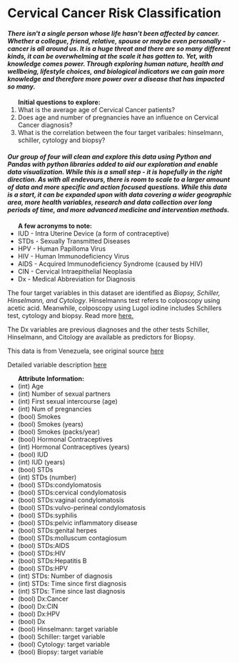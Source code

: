 # Cervical Cancer Risk Classification

<h4><em>There isn't a single person whose life hasn't been affected by cancer. Whether a collegue, friend, relative, spouse or maybe even personally - cancer is all around us. It is a huge threat and there are so many different kinds, it can be overwhelming at the scale it has gotten to. Yet, with knowledge comes power. Through exploring human nature, health and wellbeing, lifestyle choices, and biological indicators we can gain more knowledge and therefore more power over a disease that has impacted so many.</em></h4>

<ol>
    <b>Initial questions to explore:</b>
    <li>What is the average age of Cervical Cancer patients?</li>
    <li>Does age and number of pregnancies have an influence on Cervical Cancer diagnosis?</li>
    <li>What is the correlation between the four target varibales: hinselmann, schiller, cytology and biopsy?</li>
</ol>

<h4><em>Our group of four will clean and explore this data using Python and Pandas with python libraries added to aid our exploration and enable data visualization. While this is a small step - it is hopefully in the right direction. As with all endevours, there is room to scale to a larger amount of data and more specific and action focused questions. While this data is a start, it can be expanded upon with data covering a wider geographic area, more health variables, research and data collection over long periods of time, and more advanced medicine and intervention methods.</em></h4>


<ul>
<b>A few acronyms to note:</b>
    <li>IUD - Intra Uterine Device (a form of contraceptive)</li>
    <li>STDs - Sexually Transmitted Diseases</li>
    <li>HPV - Human Papilloma Virus</li>
    <li>HIV - Human Immunodeficiency Virus</li>
    <li>AIDS - Acquired Immunodeficiency Syndrome (caused by HIV)</li>
    <li>CIN - Cervical Intraepithelial Neoplasia</li>
    <li>Dx - Medical Abbreviation for Diagnosis</li>
</ul>
    
<p>The four target variables in this dataset are identified as <em>Biopsy, Schiller, Hinselmann, and Cytology</em>. Hinselmanns test refers to colposcopy
using acetic acid. Meanwhile, colposcopy using Lugol iodine includes Schillers test, cytology and biopsy. Read more <a href="https://peerj.com/articles/cs-154.pdf">here.</a></p>

<p>The Dx variables are previous diagnoses and the other tests Schiller, Hinselmann, and Citology are available as predictors for Biopsy.</p>

<p>This data is from Venezuela, see original source <a href="https://archive.ics.uci.edu/ml/datasets/Cervical+cancer+%28Risk+Factors%29">here</a></p>

<p>Detailed variable description <a href="https://ieeexplore.ieee.org/document/8070120/all-figures">here</a></p>

<ul>
<b>Attribute Information:</b>
<li>(int) Age</li>
<li>(int) Number of sexual partners</li>
<li>(int) First sexual intercourse (age)</li>
<li>(int) Num of pregnancies</li>
<li>(bool) Smokes</li>
<li>(bool) Smokes (years)</li>
<li>(bool) Smokes (packs/year)</li>
<li>(bool) Hormonal Contraceptives</li>
<li>(int) Hormonal Contraceptives (years)</li>
<li>(bool) IUD</li>
<li>(int) IUD (years)</li>
<li>(bool) STDs</li>
<li>(int) STDs (number)</li>
<li>(bool) STDs:condylomatosis</li>
<li>(bool) STDs:cervical condylomatosis</li>
<li>(bool) STDs:vaginal condylomatosis</li>
<li>(bool) STDs:vulvo-perineal condylomatosis</li>
<li>(bool) STDs:syphilis</li>
<li>(bool) STDs:pelvic inflammatory disease</li>
<li>(bool) STDs:genital herpes</li>
<li>(bool) STDs:molluscum contagiosum</li>
<li>(bool) STDs:AIDS</li>
<li>(bool) STDs:HIV</li>
<li>(bool) STDs:Hepatitis B</li>
<li>(bool) STDs:HPV</li>
<li>(int) STDs: Number of diagnosis</li>
<li>(int) STDs: Time since first diagnosis</li>
<li>(int) STDs: Time since last diagnosis</li>
<li>(bool) Dx:Cancer</li>
<li>(bool) Dx:CIN</li>
<li>(bool) Dx:HPV</li>
<li>(bool) Dx</li>
<li>(bool) Hinselmann: target variable</li>
<li>(bool) Schiller: target variable</li>
<li>(bool) Cytology: target variable</li>
<li>(bool) Biopsy: target variable</li>
</ul>
